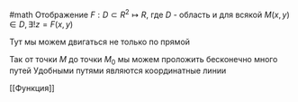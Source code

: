 #math 
Отображение $F: D \subset R^2 \mapsto R$, где $D$ - область и для всякой $M(x,y) \in D, \exists! z = F(x,y)$ 

Тут мы можем двигаться не только по прямой

Так от точки $M$ до точки $M_0$ мы можем проложить бесконечно много путей
Удобными путями являются координатные линии
 
[[Функция]]